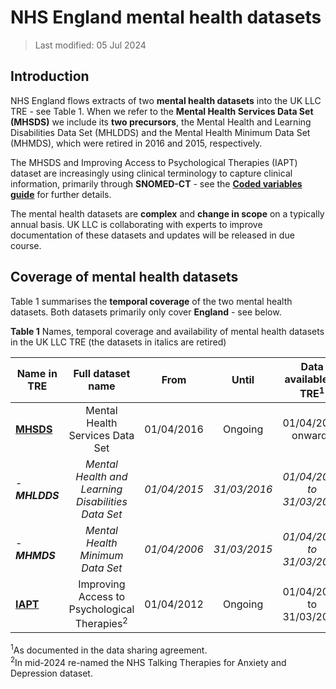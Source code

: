 # NHS England mental health datasets
>Last modified: 05 Jul 2024
## Introduction  
NHS England flows extracts of two **mental health datasets** into the UK LLC TRE - see Table 1. When we refer to the **Mental Health Services Data Set (MHSDS)** we include its **two precursors**, the Mental Health and Learning Disabilities Data Set (MHLDDS) and the Mental Health Minimum Data Set (MHMDS), which were retired in 2016 and 2015, respectively.  

The MHSDS and Improving Access to Psychological Therapies (IAPT) dataset are increasingly using clinical terminology to capture clinical information, primarily through **SNOMED-CT** - see the [**Coded variables guide**](../Coding/coding_intro.md) for further details.

The mental health datasets are **complex** and **change in scope** on a typically annual basis. UK LLC is collaborating with experts to improve documentation of these datasets and updates will be released in due course.

## Coverage of mental health datasets
Table 1 summarises the **temporal coverage** of the two mental health datasets. Both datasets primarily only cover **England** - see below.  

**Table 1** Names, temporal coverage and availability of mental health datasets in the UK LLC TRE (the datasets in italics are retired)

| **Name in TRE**|**Full dataset name**|**From**|**Until**|**Data available in TRE<sup>1</sup>**|
|---|:---:|:---:|:---:|:---:|
|[**MHSDS**](../Mental%20health%20datasets/MHSDS/MHSDS.md)|Mental Health Services Data Set|01/04/2016|Ongoing|01/04/2016 onwards|
| - ***MHLDDS***|*Mental Health and Learning Disabilities Data Set*|*01/04/2015*|*31/03/2016*|*01/04/2015 to 31/03/2016*|
|  - ***MHMDS***|*Mental Health Minimum Data Set*|*01/04/2006*|*31/03/2015*|*01/04/2006 to 31/03/2015*|
|[**IAPT**](../Mental%20health%20datasets/IAPT/IAPT.ipynb)|Improving Access to Psychological Therapies<sup>2</sup>|01/04/2012|Ongoing|01/04/2012 to 31/03/2023|

<sup>1</sup>As documented in the data sharing agreement.  
<sup>2</sup>In mid-2024 re-named the NHS Talking Therapies for Anxiety and Depression dataset.

